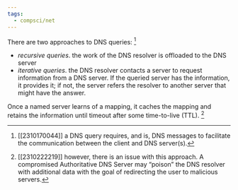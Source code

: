```yaml
---
tags:
  - compsci/net
---
```

There are two approaches to DNS queries: [^1]
- *recursive queries*. the work of the DNS resolver is offloaded to the DNS server
- *iterative queries*. the DNS resolver contacts a server to request information from a DNS server. If the queried server has the information, it provides it; if not, the server refers the resolver to another server that might have the answer.

Once a named server learns of a mapping, it caches the mapping and retains the information until timeout after some time-to-live (TTL). [^2]

[^1]: [[2310170044]] a DNS query requires, and is, DNS messages to facilitate the communication between the client and DNS server(s).
[^2]: [[2310222219]] however, there is an issue with this approach. A compromised Authoritative DNS Server may “poison” the DNS resolver with additional data with the goal of redirecting the user to malicious servers.